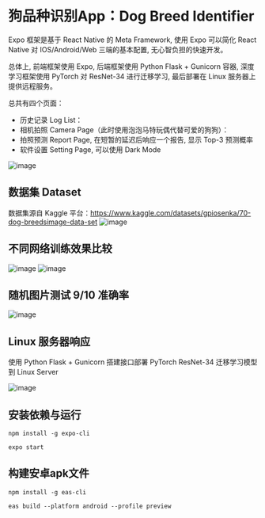 # 狗品种识别App：Dog Breed Identifier 

Expo 框架是基于 React Native 的 Meta Framework, 使用 Expo 可以简化 React Native 对 IOS/Android/Web 三端的基本配置, 无心智负担的快速开发。  

总体上, 前端框架使用 Expo, 后端框架使用 Python Flask + Gunicorn 容器, 深度学习框架使用 PyTorch 对 ResNet-34 进行迁移学习, 最后部署在 Linux 服务器上提供远程服务。

总共有四个页面：
- 历史记录 Log List：
- 相机拍照 Camera Page（此时使用泡泡马特玩偶代替可爱的狗狗）：
- 拍照预测 Report Page, 在短暂的延迟后响应一个报告, 显示 Top-3 预测概率
- 软件设置 Setting Page, 可以使用 Dark Mode

![image](https://user-images.githubusercontent.com/56614895/185463595-1cdd7252-3fc0-4800-a356-ac1b783b6f2e.png)

## 数据集 Dataset

数据集源自 Kaggle 平台：https://www.kaggle.com/datasets/gpiosenka/70-dog-breedsimage-data-set
![image](https://user-images.githubusercontent.com/56614895/185461003-3f2c155c-2d42-4c97-af54-2608e97b3c28.png)

## 不同网络训练效果比较

![image](https://user-images.githubusercontent.com/56614895/185464238-84cfa09c-b94c-4c90-a61b-8d68b1a677a3.png)
![image](https://user-images.githubusercontent.com/56614895/185464278-15610984-a16e-427c-9472-c708d606978b.png)

## 随机图片测试 9/10 准确率

![image](https://user-images.githubusercontent.com/56614895/185464353-069a0512-6d75-4dc9-a825-be267f3d76e5.png)

## Linux 服务器响应

使用 Python Flask + Gunicorn 搭建接口部署 PyTorch ResNet-34 迁移学习模型到 Linux Server

![image](https://user-images.githubusercontent.com/56614895/185461259-496bf849-46e6-4257-be83-6b560ea68498.png)

## 安装依赖与运行

`npm install -g expo-cli`

`expo start`

## 构建安卓apk文件

`npm install -g eas-cli`

`eas build --platform android --profile preview`  

